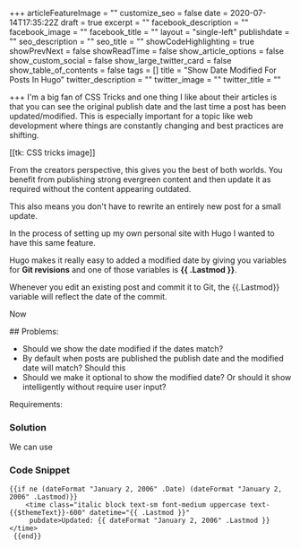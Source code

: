 +++
articleFeatureImage = ""
customize_seo = false
date = 2020-07-14T17:35:22Z
draft = true
excerpt = ""
facebook_description = ""
facebook_image = ""
facebook_title = ""
layout = "single-left"
publishdate = ""
seo_description = ""
seo_title = ""
showCodeHighlighting = true
showPrevNext = false
showReadTime = false
show_article_options = false
show_custom_social = false
show_large_twitter_card = false
show_table_of_contents = false
tags = []
title = "Show Date Modified For Posts In Hugo"
twitter_description = ""
twitter_image = ""
twitter_title = ""

+++
I'm a big fan of CSS Tricks and one thing I like about their articles is that you can see the original publish date and the last time a post has been updated/modified. This is especially important for a topic like web development where things are constantly changing and best practices are shifting. 

\[\[tk: CSS tricks image\]\]

From the creators perspective, this gives you the best of both worlds. You benefit from publishing strong evergreen content and then update it as required without the content appearing outdated.

This also means you don't have to rewrite an entirely new post for a small update.

In the process of setting up my own personal site with Hugo I wanted to have this same feature.

Hugo makes it really easy to added a modified date by giving you variables for **Git revisions** and one of those variables is **{{ .Lastmod }}**. 

Whenever you edit an existing post and commit it to Git, the {{.Lastmod}} variable will reflect the date of the commit. 

Now 

\## Problems:

* Should we show the date modified if the dates match?
* By default when posts are published the publish date and the modified date will match? Should this 
* Should we make it optional to show the modified date? Or should it show intelligently without require user input?

Requirements:

### Solution

We can use 

### Code Snippet

    {{if ne (dateFormat "January 2, 2006" .Date) (dateFormat "January 2, 2006" .Lastmod)}}
    	<time class="italic block text-sm font-medium uppercase text-{{$themeText}}-600" datetime="{{ .Lastmod }}"
         pubdate>Updated: {{ dateFormat "January 2, 2006" .Lastmod }}</time>
     {{end}}